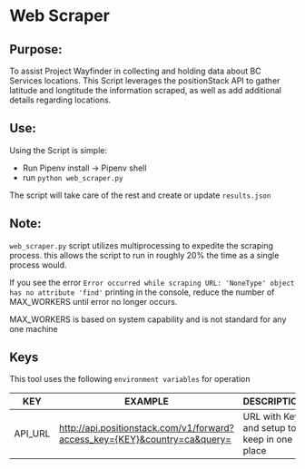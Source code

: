 # Web Scraper

## Purpose: 
To assist Project Wayfinder in collecting and holding data about
BC Services locations. This Script leverages the positionStack API
to gather latitude and longtitude the information scraped, as well as
add additional details regarding locations.
## Use:     

Using the Script is simple:
- Run Pipenv install -> Pipenv shell
- run `python web_scraper.py`

The script will take care of the rest and create or update `results.json`
## Note:

`web_scraper.py` script utilizes multiprocessing to expedite the scraping process. this allows the script to run in roughly 20% the time as a single process would.

If you see the error `Error occurred while scraping URL: 'NoneType' object 
has no attribute 'find'` printing in the console, reduce the number of 
MAX_WORKERS until error no longer occurs.

MAX_WORKERS is based on system capability and is not standard for any one machine

## Keys

This tool uses the following `environment variables` for operation

| KEY | EXAMPLE | DESCRIPTION |
| --- | ------- | ----------- |
| API_URL | http://api.positionstack.com/v1/forward?access_key={KEY}&country=ca&query= | URL with Key and setup to keep in one place
